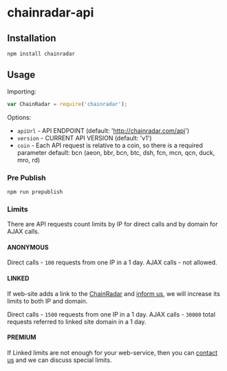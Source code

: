 # chainradar-api


## Installation

```
npm install chainradar
```

## Usage

Importing:

```js
var ChainRadar = require('chainradar');
```

Options:

  * `apiUrl` - API ENDPOINT (default: 'http://chainradar.com/api')
  * `version` - CURRENT API VERSION (default: 'v1')
  * `coin` - Each API request is relative to a coin, so there is a required parameter default: bcn (aeon, bbr, bcn, btc, dsh, fcn, mcn, qcn, duck, mro, rd)


### Pre Publish

    npm run prepublish


### Limits
There are API requests count limits by IP for direct calls and by domain for AJAX calls.

#### ANONYMOUS
Direct calls - `100` requests from one IP in a 1 day.
AJAX calls - not allowed.

#### LINKED
If web-site adds a link to the [ChainRadar](https://chainradar.com/) and [inform us](https://chainradar.com/contact), we will increase its limits to both IP and domain.

Direct calls - `1500` requests from one IP in a 1 day.
AJAX calls - `30000` total requests referred to linked site domain in a 1 day.

#### PREMIUM
If Linked limits are not enough for your web-service, then you can [contact us](https://chainradar.com/contact) and we can discuss special limits.
